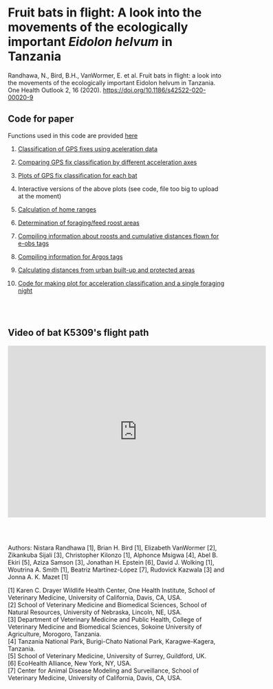 # Fruit bats in flight: A look into the movements of the ecologically important _Eidolon helvum_ in Tanzania

Randhawa, N., Bird, B.H., VanWormer, E. et al. Fruit bats in flight: a look into the movements of the ecologically important Eidolon helvum in Tanzania. One Health Outlook 2, 16 (2020). https://doi.org/10.1186/s42522-020-00020-9

## Code for paper

Functions used in this code are provided [here](https://nistara.github.io/Tanzania-fruit-bat-study/R/00_fxns.html)

1. [Classification of GPS fixes using aceleration data](https://nistara.github.io/Tanzania-fruit-bat-study/R/01_eobs-classify-acc-gps.html) 

2. [Comparing GPS fix classification by different acceleration axes](https://nistara.github.io/Tanzania-fruit-bat-study/R/02_eobs-acc-compare.html) 

3. [Plots of GPS fix classification for each bat](https://nistara.github.io/Tanzania-fruit-bat-study/R/03_eobs-plot-acc.html)

4. Interactive versions of the above plots (see code, file too big to upload at the moment)

5. [Calculation of home ranges](https://nistara.github.io/Tanzania-fruit-bat-study/R/04_eobs-home-range.html)

6. [Determination of foraging/feed roost areas](https://nistara.github.io/Tanzania-fruit-bat-study/R/05_eobs-forage.html)

7. [Compiling information about roosts and cumulative distances flown for e-obs tags](https://nistara.github.io/Tanzania-fruit-bat-study/R/06_eobs-gps-info.html)

8. [Compiling information for Argos tags](https://nistara.github.io/Tanzania-fruit-bat-study/R/07_lotek-gps.html)

9. [Calculating distances from urban built-up and protected areas](https://nistara.github.io/Tanzania-fruit-bat-study/R/08_guf-wdpa.html)

10. [Code for making plot for acceleration classification and a single foraging night](https://nistara.github.io/Tanzania-fruit-bat-study/R/09_acc-gps-forage_plots.html)


<br><br>

## Video of bat K5309's flight path
<iframe width="600" height="400" src="https://www.youtube.com/embed/6z_K9qc_2hY" frameborder="0" allow="accelerometer; autoplay; encrypted-media; gyroscope; picture-in-picture" allowfullscreen></iframe>

<br><br>

Authors: Nistara Randhawa [1], Brian H. Bird [1], Elizabeth VanWormer [2], Zikankuba Sijali [3], Christopher Kilonzo [1], Alphonce Msigwa [4], Abel B. Ekiri [5], Aziza Samson [3], Jonathan H. Epstein [6], David J. Wolking [1], Woutrina A. Smith [1], Beatriz Martínez-López [7], Rudovick Kazwala [3] and Jonna A. K. Mazet [1]

[1] Karen C. Drayer Wildlife Health Center, One Health Institute, School of Veterinary Medicine, University of California, Davis, CA, USA.   
[2] School of Veterinary Medicine and Biomedical Sciences, School of Natural Resources, University of Nebraska, Lincoln, NE, USA.    
[3] Department of Veterinary Medicine and Public Health, College of Veterinary Medicine and Biomedical Sciences, Sokoine University of Agriculture, Morogoro, Tanzania.   
[4] Tanzania National Park, Burigi-Chato National Park, Karagwe-Kagera, Tanzania.    
[5] School of Veterinary Medicine, University of Surrey, Guildford, UK.    
[6] EcoHealth Alliance, New York, NY, USA.    
[7] Center for Animal Disease Modeling and Surveillance, School of Veterinary Medicine, University of California, Davis, CA, USA. 
